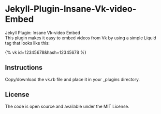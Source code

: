 # Jekyll-Plugin-Insane-Vk-video-Embed

Jekyll Plugin: Insane Vk-video Embed  
This plugin makes it easy to embed videos from Vk by using a simple Liquid tag that looks like this:

{% vk id=12345678&hash=12345678 %}

## Instructions
Copy/download the vk.rb file and place it in your _plugins directory.

## License
The code is open source and available under the MIT License.
